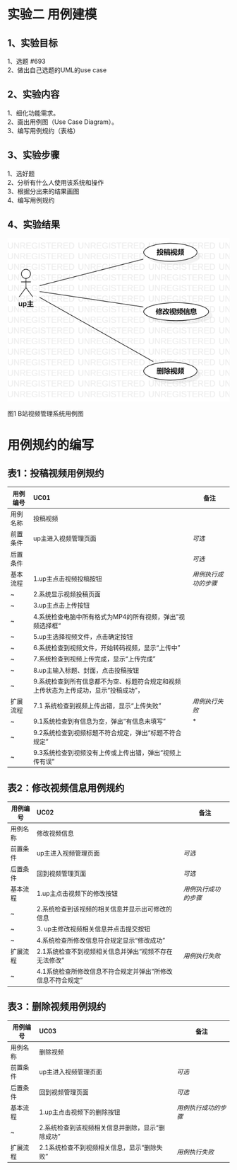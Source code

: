 # 实验二 用例建模

##  1、实验目标

1、选题 #693  
2、做出自己选题的UML的use case

##  2、实验内容

1、细化功能需求。      
2、画出用例图（Use Case Diagram）。      
3、编写用例规约（表格）    

##  3、实验步骤

1、选好题  
2、分析有什么人使用该系统和操作  
3、根据分出来的结果画图  
4、编写用例规约

##  4、实验结果

![用例视图](./my_lab2.png)

图1 B站视频管理系统用例图

# 用例规约的编写

## 表1：投稿视频用例规约  

用例编号  | UC01 | 备注  
-|:-|-  
用例名称  | 投稿视频  |   
前置条件  | up主进入视频管理页面  | *可选*   
后置条件  |    | *可选*   
基本流程  | 1.up主点击视频投稿按钮  | *用例执行成功的步骤*   
~| 2.系统显示视频投稿页面  |  
~| 3.up主点击上传按钮  |  
~| 4.系统检查电脑中所有格式为MP4的所有视频，弹出”视频选择框“ |  
~| 5.up主选择视频文件，点击确定按钮  |   
~| 6.系统检查到视频文件，开始转码视频，显示“上传中”  |   
~| 7.系统检查到视频上传完成，显示“上传完成”  | 
~| 8.up主输入标题、封面，点击投稿按钮 |   
~| 9.系统检查到所有信息都不为空、标题符合规定和视频上传状态为上传成功，显示“投稿成功”，   |   
扩展流程  | 7.1 系统检查到视频上传出错，显示“上传失败”  |*用例执行失败*    
~| 9.1系统检查到有信息为空，弹出“有信息未填写”   |*  
~| 9.2系统检查到视频标题不符合规定，弹出“标题不符合规定”   |    
~| 9.3系统检查到视频没有上传或上传出错，弹出“视频上传有误”   |   

## 表2：修改视频信息用例规约  

用例编号  | UC02 | 备注  
-|:-|-  
用例名称  | 修改视频信息  |   
前置条件  | up主进入视频管理页面 | *可选*   
后置条件  |  回到视频管理页面   | *可选*   
基本流程  | 1.up主点击视频下的修改按钮  |*用例执行成功的步骤*    
~| 2.系统检查到该视频的相关信息并显示出可修改的信息  |   
~| 3. up主修改视频相关信息并点击提交按钮  |   
~| 4.系统检查所修改信息符合规定显示“修改成功”  |   
扩展流程  | 2.1系统检查不到视频相关信息并弹出“视频不存在无法修改”   |*用例执行失败*    
~| 4.1系统检查所修改信息不符合规定并弹出“所修改信息不符合规定”   |  

## 表3：删除视频用例规约  

用例编号  | UC03 | 备注  
-|:-|-  
用例名称  | 删除视频  |   
前置条件  | up主进入视频管理页面 | *可选*   
后置条件  | 回到视频管理页面    | *可选*   
基本流程  | 1.up主点击视频下的删除按钮  |*用例执行成功的步骤*    
~| 2.系统检查到该视频相关信息并删除，显示“删除成功”  |    
扩展流程  | 2.1系统检查不到视频相关信息，显示“删除失败”   |*用例执行失败*    
